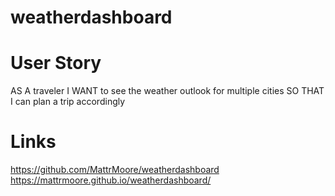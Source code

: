 # weatherdashboard

# User Story 
AS A traveler
I WANT to see the weather outlook for multiple cities
SO THAT I can plan a trip accordingly

# Links 
https://github.com/MattrMoore/weatherdashboard
https://mattrmoore.github.io/weatherdashboard/
